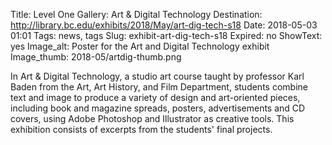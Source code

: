 Title:  Level One Gallery: Art & Digital Technology
Destination: http://library.bc.edu/exhibits/2018/May/art-dig-tech-s18
Date: 2018-05-03 01:01 
Tags: news, tags 
Slug: exhibit-art-dig-tech-s18 
Expired: no
ShowText: yes
Image_alt: Poster for the Art and Digital Technology exhibit
Image_thumb: 2018-05/artdig-thumb.png

In Art & Digital Technology, a studio art course taught by professor Karl Baden from the Art, Art History, and Film Department, students combine text and image to produce a variety of design and art-oriented pieces, including book and magazine spreads, posters, advertisements and CD covers, using Adobe Photoshop and Illustrator as creative tools. This exhibition consists of excerpts from the students' final projects.